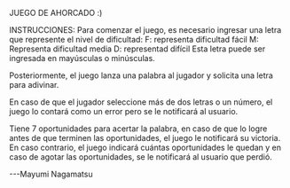 
JUEGO DE AHORCADO :) 

INSTRUCCIONES:
Para comenzar el juego, es necesario ingresar una letra que represente el nivel de dificultad:
F: representa dificultad fácil
M: Representa dificultad media
D: representad difícil
Esta letra puede ser ingresada en mayúsculas o minúsculas.

Posteriormente, el juego lanza una palabra al jugador y solicita una letra para adivinar.

En caso de que el jugador seleccione más de dos letras o un número, el juego lo contará como un error pero se le notificará al usuario. 

Tiene 7 oportunidades para acertar la palabra, en caso de que lo logre antes de que terminen las oportunidades, el juego le notificará su victoria. En caso contrario, el juego indicará cuántas oportunidades le quedan y en caso de agotar las oportunidades, se le notificará al usuario que perdió. 

---Mayumi Nagamatsu 